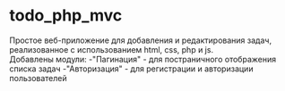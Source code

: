 # todo_php_mvc
Простое веб-приложение для добавления и редактирования задач, реализованное с использованием html, css, php и js.<br/>
Добавлены модули: 
-"Пагинация" - для постраничного отображения списка задач
-"Авторизация" - для регистрации и авторизации пользователей
